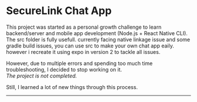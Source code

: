 # SecureLink Chat App

This project was started as a personal growth challenge to learn backend/server and mobile app development (Node.js + React Native CLI).
The src folder is fully usefull. currently facing native linkage issue and some gradle build issues, you can use src to make your own chat app eaily.
however i recreate it using expo in version 2 to tackle all issues.

However, due to multiple errors and spending too much time troubleshooting, I decided to stop working on it.  
*The project is not completed.*

Still, I learned a lot of new things through this process.

---